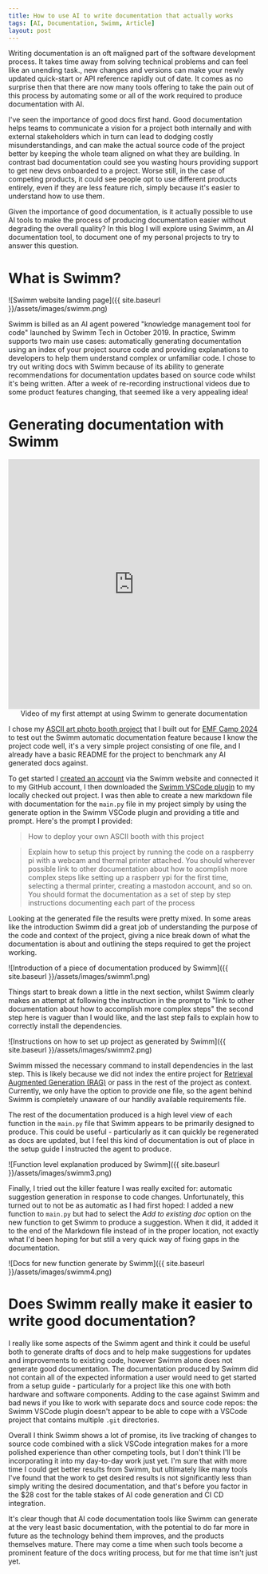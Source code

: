 ```yaml
---
title: How to use AI to write documentation that actually works
tags: [AI, Documentation, Swimm, Article]
layout: post
---
```


Writing documentation is an oft maligned part of the software development process. It takes time away from solving technical problems and can feel like an unending task., new changes and versions can make your newly updated quick-start or API reference rapidly out of date. It comes as no surprise then that there are now many tools offering to take the pain out of this process by automating some or all of the work required to produce documentation with AI.

I've seen the importance of good docs first hand. Good documentation helps teams to communicate a vision for a project both internally and with external stakeholders which in turn can lead to dodging costly misunderstandings, and can make the actual source code of the project better by keeping the whole team aligned on what they are building. In contrast bad documentation could see you wasting hours providing support to get new devs onboarded to a project. Worse still, in the case of competing products, it could see people opt to use different products entirely, even if they are less feature rich, simply because it's easier to understand how to use them. 

Given the importance of good documentation, is it actually possible to use AI tools to make the process of producing documentation easier without degrading the overall quality? In this blog I will explore using Swimm, an AI documentation tool, to document one of my personal projects to try to answer this question.


# What is Swimm?

![Swimm website landing page]({{ site.baseurl }}/assets/images/swimm.png)

Swimm is billed as an AI agent powered "knowledge management tool for code" launched by Swimm Tech in October 2019. In practice, Swimm supports two main use cases: automatically generating documentation using an index of your project source code and providing explanations to developers to help them understand complex or unfamiliar code. I chose to try out writing docs with Swimm because of its ability to generate recommendations for documentation updates based on source code whilst it's being written. After a week of re-recording instructional videos due to some product features changing, that seemed like a very appealing idea!

# Generating documentation with Swimm

<center><iframe width="100%" height="500" src="https://www.youtube.com/embed/dZaa7CdbI08?si=MqvNGajSK2Q1zACp" title="YouTube video player" frameborder="0" allow="accelerometer; autoplay; clipboard-write; encrypted-media; gyroscope; picture-in-picture; web-share" referrerpolicy="strict-origin-when-cross-origin" allowfullscreen></iframe></center>

<center>Video of my first attempt at using Swimm to generate documentation</center>

I chose my [ASCII art photo booth project](https://hughevans.dev/everything-i-made-in-2024/#:~:text=ASCII%20Art%20Photo%20Booth%20for%20EMF%20Camp) that I built out for [EMF Camp 2024](https://www.emfcamp.org/) to test out the Swimm automatic documentation feature because I know the project code well, it's a very simple project consisting of one file, and I already have a basic README for the project to benchmark any AI generated docs against.

To get started I [created an account](https://app.swimm.io/register) via the Swimm website and connected it to my GitHub account, I then downloaded the [Swimm VSCode plugin](https://marketplace.visualstudio.com/items?itemName=Swimm.swimm) to my locally checked out project. I was then able to create a new markdown file with documentation for the `main.py` file in my project simply by using the generate option in the Swimm VSCode plugin and providing a title and prompt. Here's the prompt I provided:

> How to deploy your own ASCII booth with this project


> Explain how to setup this project by running the code on a raspberry pi with a webcam and thermal printer attached. You should wherever possible link to other documentation about how to acomplish more complex steps like setting up a raspberr ypi for the first time, selecting a thermal printer, creating a mastodon account, and so on. You should format the documentation as a set of step by step instructions documenting each part of the process


Looking at the generated file the results were pretty mixed. In some areas like the introduction Swimm did a great job of understanding the purpose of the code and context of the project, giving a nice break down of what the documentation is about and outlining the steps required to get the project working.

![Introduction of a piece of documentation produced by Swimm]({{ site.baseurl }}/assets/images/swimm1.png)

Things start to break down a little in the next section, whilst Swimm clearly makes an attempt at following the instruction in the prompt to "link to other documentation about how to accomplish more complex steps" the second step here is vaguer than I would like, and the last step fails to explain how to correctly install the dependencies. 

![Instructions on how to set up project as generated by Swimm]({{ site.baseurl }}/assets/images/swimm2.png)

Swimm missed the necessary command to install dependencies in the last step. This is likely because we did not index the entire project for [Retrieval Augmented Generation (RAG)](https://blogs.nvidia.com/blog/what-is-retrieval-augmented-generation/) or pass in the rest of the project as context. Currently, we only have the option to provide one file, so the agent behind Swimm is completely unaware of our handily available requirements file.

The rest of the documentation produced is a high level view of each function in the `main.py` file that Swimm appears to be primarily designed to produce. This could be useful - particularly as it can quickly be regenerated as docs are updated, but I feel this kind of documentation is out of place in the setup guide I instructed the agent to produce.

![Function level explanation produced by Swimm]({{ site.baseurl }}/assets/images/swimm3.png)

Finally, I tried out the killer feature I was really excited for: automatic suggestion generation in response to code changes. Unfortunately, this turned out to not be as automatic as I had first hoped: I added a new function to `main.py` but had to select the _Add to existing doc_ option on the new function to get Swimm to produce a suggestion. When it did, it added it to the end of the Markdown file instead of in the proper location, not exactly what I'd been hoping for but still a very quick way of fixing gaps in the documentation.

![Docs for new function generate by Swimm]({{ site.baseurl }}/assets/images/swimm4.png)


# Does Swimm really make it easier to write good documentation?

I really like some aspects of the Swimm agent and think it could be useful both to generate drafts of docs and to help make suggestions for updates and improvements to existing code, however Swimm alone does not generate good documentation. The documentation produced by Swimm did not contain all of the expected information a user would need to get started from a setup guide - particularly for a project like this one with both hardware and software components. Adding to the case against Swimm and bad news if you like to work with separate docs and source code repos: the Swimm VSCode plugin doesn't appear to be able to cope with a VSCode project that contains multiple `.git` directories.

Overall I think Swimm shows a lot of promise, its live tracking of changes to source code combined with a slick VSCode integration makes for a more polished experience than other competing tools, but I don't think I'll be incorporating it into my day-to-day work just yet. I'm sure that with more time I could get better results from Swimm, but ultimately like many tools I've found that the work to get desired results is not significantly less than simply writing the desired documentation, and that's before you factor in the $28 cost for the table stakes of AI code generation and CI CD integration.

It's clear though that AI code documentation tools like Swimm can generate at the very least basic documentation, with the potential to do far more in future as the technology behind them improves, and the products themselves mature. There may come a time when such tools become a prominent feature of the docs writing process, but for me that time isn't just yet.